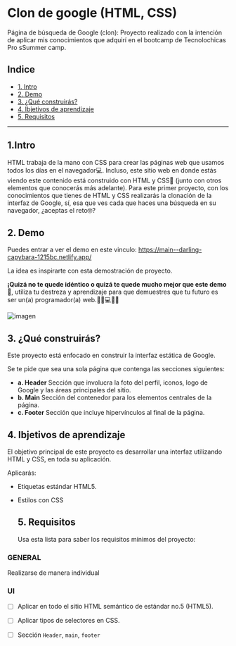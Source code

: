 # Clon de google (HTML, CSS)
Página de búsqueda de Google (clon): Proyecto realizado con la intención de aplicar mis conocimientos que adquirí en el bootcamp de Tecnolochicas Pro sSummer camp.
## Indice

* [1. Intro](url)
* [2. Demo](url)
* [3. ¿Qué construirás?](url)
* [4. Ibjetivos de aprendizaje](url)
* [5. Requisitos](url)

****

  ## 1.Intro

HTML trabaja de la mano con CSS para crear las páginas web que usamos todos los días en el navegador💻. Incluso, este sitio web en donde estás viendo este contenido está construido con HTML y CSS🤯 (junto con otros elementos que conocerás más adelante). Para este primer proyecto, con los conocimientos que tienes de HTML y CSS realizarás la clonación de la interfaz de Google, sí, esa que ves cada que haces una búsqueda en su navegador, ¿aceptas el reto🤓?

  ## 2. Demo
  Puedes entrar a ver el demo en este vinculo: https://main--darling-capybara-1215bc.netlify.app/

  La idea es inspirarte con esta demostración de proyecto. 

**¡Quizá no te quede idéntico o quizá te quede mucho mejor que este demo🤩**, utiliza tu destreza y aprendizaje para que demuestres que tu futuro es ser un(a) programador(a) web.👩🏻💻👦🏻

![imagen]("")


  ## 3. ¿Qué construirás?
  Este proyecto está enfocado en construir la interfaz estática de Google.

Se te pide que sea una sola página que contenga las secciones siguientes:
  - **a. Header**
    Sección que involucra la foto del perfil, iconos, logo de Google y las áreas principales del sitio.
  - **b. Main**
    Sección del contenedor para los elementos centrales de la página. 
  - **c. Footer**
    Sección que incluye hipervínculos al final de la página.

  ## 4. Ibjetivos de aprendizaje
  El objetivo principal de este proyecto es desarrollar una interfaz utilizando HTML y CSS, en toda su aplicación.

Aplicarás:

- Etiquetas estándar HTML5.
- Estilos con CSS

  ## 5. Requisitos
  Usa esta lista para saber los requisitos mínimos del proyecto:

### GENERAL

Realizarse de manera individual

### UI
- [ ] Aplicar en todo el sitio HTML semántico de estándar no.5 (HTML5).
- [ ] Aplicar tipos de selectores en CSS.
- [ ] Sección `Header`, `main`, `footer`

  
